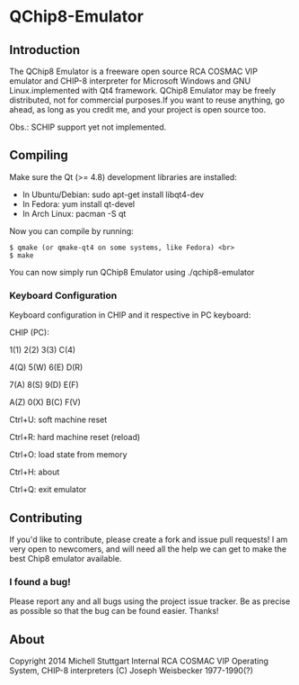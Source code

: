 QChip8-Emulator
===============

## Introduction
The QChip8 Emulator is a freeware open source RCA COSMAC VIP emulator and CHIP-8 interpreter for 
Microsoft Windows and GNU Linux.implemented with Qt4 framework. QChip8 Emulator may be freely distributed, 
not for commercial purposes.If you want to reuse anything, go ahead, as long as you credit me, and your project is open source too.

Obs.: SCHIP support yet not implemented.

## Compiling
Make sure the Qt (>= 4.8) development libraries are installed:

* In Ubuntu/Debian: sudo apt-get install libqt4-dev
* In Fedora: yum install qt-devel
* In Arch Linux: pacman -S qt

Now you can compile by running:

	$ qmake (or qmake-qt4 on some systems, like Fedora) <br>
	$ make

You can now simply run QChip8 Emulator using ./qchip8-emulator

### Keyboard Configuration
Keyboard configuration in CHIP and it respective in PC keyboard:

CHIP (PC):

1(1) 2(2) 3(3) C(4)

4(Q) 5(W) 6(E) D(R)

7(A) 8(S) 9(D) E(F)

A(Z) 0(X) B(C) F(V)


Ctrl+U: soft machine reset

Ctrl+R: hard machine reset (reload)

Ctrl+O: load state from memory

Ctrl+H: about

Ctrl+Q: exit emulator

## Contributing
If you'd like to contribute, please create a fork and issue pull requests! I am
very open to newcomers, and will need all the help we can get to make the best
Chip8 emulator available.

### I found a bug!
Please report any and all bugs using the project issue
tracker. Be as precise as possible so that the bug can be found easier. Thanks!

## About
Copyright 2014 Michell Stuttgart
Internal RCA COSMAC VIP Operating System, CHIP-8 interpreters (C) Joseph Weisbecker 1977-1990(?)

